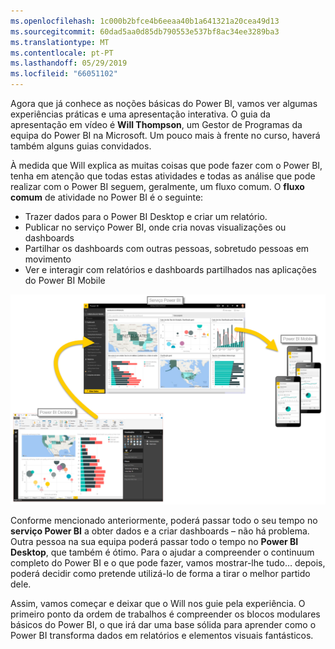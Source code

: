 ```yaml
---
ms.openlocfilehash: 1c000b2bfce4b6eeaa40b1a641321a20cea49d13
ms.sourcegitcommit: 60dad5aa0d85db790553e537bf8ac34ee3289ba3
ms.translationtype: MT
ms.contentlocale: pt-PT
ms.lasthandoff: 05/29/2019
ms.locfileid: "66051102"
---
```

Agora que já conhece as noções básicas do Power BI, vamos ver algumas experiências práticas e uma apresentação interativa. O guia da apresentação em vídeo é **Will Thompson**, um Gestor de Programas da equipa do Power BI na Microsoft. Um pouco mais à frente no curso, haverá também alguns guias convidados.

À medida que Will explica as muitas coisas que pode fazer com o Power BI, tenha em atenção que todas estas atividades e todas as análise que pode realizar com o Power BI seguem, geralmente, um fluxo comum. O **fluxo comum** de atividade no Power BI é o seguinte:

* Trazer dados para o Power BI Desktop e criar um relatório.
* Publicar no serviço Power BI, onde cria novas visualizações ou dashboards
* Partilhar os dashboards com outras pessoas, sobretudo pessoas em movimento
* Ver e interagir com relatórios e dashboards partilhados nas aplicações do Power BI Mobile

![](media/0-1-intro-using-power-bi/c0a1_1.png)

Conforme mencionado anteriormente, poderá passar todo o seu tempo no **serviço Power BI** a obter dados e a criar dashboards – não há problema. Outra pessoa na sua equipa poderá passar todo o tempo no **Power BI Desktop**, que também é ótimo. Para o ajudar a compreender o continuum completo do Power BI e o que pode fazer, vamos mostrar-lhe tudo… depois, poderá decidir como pretende utilizá-lo de forma a tirar o melhor partido dele.

Assim, vamos começar e deixar que o Will nos guie pela experiência. O primeiro ponto da ordem de trabalhos é compreender os blocos modulares básicos do Power BI, o que irá dar uma base sólida para aprender como o Power BI transforma dados em relatórios e elementos visuais fantásticos.

